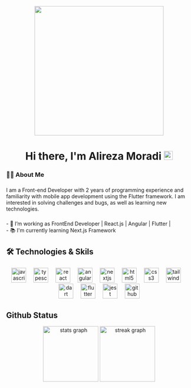 <div align="center">
  <img height="350" src="https://github.com/mayankchaudhary26/Cool-Readme-ideas/blob/master/data/octocat/spidertocat.png?raw=true"  />
</div>

###

<div>
<h1 align="center">Hi there, I'm Alireza Moradi <img height="24" src="https://raw.githubusercontent.com/Tarikul-Islam-Anik/Animated-Fluent-Emojis/master/Emojis/Hand%20gestures/Folded%20Hands%20Light%20Skin%20Tone.png"></h1>

###

<h3 align="left">👩‍💻 About Me</h3>

###

<p align="left">I am a Front-end Developer with 2 years of programming experience and familiarity with mobile app development using the Flutter framework. I am interested in solving challenges and bugs, as well as learning new technologies.</p>

###

<p align="left">- 🔭 I’m working as FrontEnd Developer | React.js | Angular | Flutter |<br>- 📚 I'm currently learning Next.js Framework</p>
</div>

###

<h2 align="left">🛠 Technologies & Skils</h2>

###

<div align="center">
  <img src="https://cdn.jsdelivr.net/gh/devicons/devicon/icons/javascript/javascript-original.svg" height="40" alt="javascript logo"  />
  <img width="12" />
  <img src="https://cdn.jsdelivr.net/gh/devicons/devicon/icons/typescript/typescript-original.svg" height="40" alt="typescript logo"  />
  <img width="12" />
  <img src="https://cdn.jsdelivr.net/gh/devicons/devicon/icons/react/react-original.svg" height="40" alt="react logo"  />
  <img width="12" />
  <img src="https://cdn.jsdelivr.net/gh/devicons/devicon/icons/angularjs/angularjs-original.svg" height="40" alt="angularjs logo"  />
  <img width="12" />
  <img src="https://cdn.jsdelivr.net/gh/devicons/devicon/icons/nextjs/nextjs-original.svg" height="40" alt="nextjs logo"  />
  <img width="12" />
  <img src="https://cdn.jsdelivr.net/gh/devicons/devicon/icons/html5/html5-original.svg" height="40" alt="html5 logo"  />
  <img width="12" />
  <img src="https://cdn.jsdelivr.net/gh/devicons/devicon/icons/css3/css3-original.svg" height="40" alt="css3 logo"  />
  <img width="12" />
  <img src="https://cdn.jsdelivr.net/gh/devicons/devicon/icons/tailwindcss/tailwindcss-original-wordmark.svg" height="40" alt="tailwindcss logo"  />
  <img width="12" />
  <img src="https://cdn.jsdelivr.net/gh/devicons/devicon/icons/dart/dart-original.svg" height="40" alt="dart logo"  />
  <img width="12" />
  <img src="https://cdn.jsdelivr.net/gh/devicons/devicon/icons/flutter/flutter-original.svg" height="40" alt="flutter logo"  />
  <img width="12" />
  <img src="https://cdn.jsdelivr.net/gh/devicons/devicon/icons/jest/jest-plain.svg" height="40" alt="jest logo"  />
  <img width="12" />
  <img src="https://cdn.jsdelivr.net/gh/devicons/devicon/icons/github/github-original.svg" height="40" alt="github logo"  />
</div>

## Github Status
<div align="center">
  <img src="https://github-readme-stats.vercel.app/api?username=Alirezawmoradi&hide_title=false&hide_rank=false&show_icons=true&include_all_commits=true&count_private=true&theme=algolia&locale=en&hide_border=false&order=1" height="150" alt="stats graph"  />
  <img src="https://streak-stats.demolab.com?user=Alirezawmoradi&locale=en&mode=daily&theme=algolia&hide_border=false&border_radius=5&order=3" height="150" alt="streak graph"  />
</div>

###